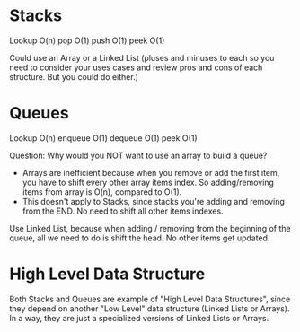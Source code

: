 # Stacks
Lookup O(n)
pop O(1)
push O(1)
peek O(1)

Could use an Array or a Linked List (pluses and minuses to each so you need to consider your uses cases and review pros and cons of each structure.  But you could do either.)

# Queues
Lookup O(n)
enqueue O(1)
dequeue O(1)
peek O(1)

Question:  Why would you NOT want to use an array to build a queue?
- Arrays are inefficient because when you remove or add the first item, you have to shift every other array items index.  So adding/removing items from array is O(n), compared to O(1).
- This doesn't apply to Stacks, since stacks you're adding and removing from the END.  No need to shift all other items indexes.

Use Linked List, because when adding / removing from the beginning of the queue, all we need to do is shift the head.  No other items get updated.

# High Level Data Structure
Both Stacks and Queues are example of "High Level Data Structures", since they depend on another "Low Level" data structure (Linked Lists or Arrays).  In a way, they are just a specialized versions of Linked Lists or Arrays.